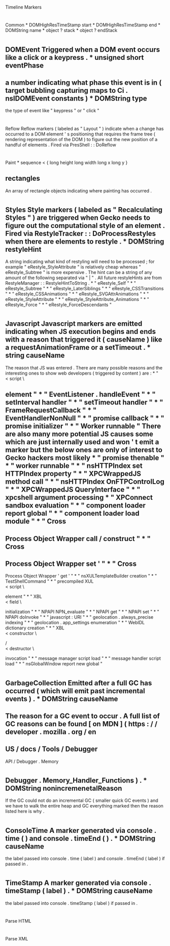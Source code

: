 #
Timeline
Markers
#
#
Common
*
DOMHighResTimeStamp
start
*
DOMHighResTimeStamp
end
*
DOMString
name
*
object
?
stack
*
object
?
endStack
#
#
DOMEvent
Triggered
when
a
DOM
event
occurs
like
a
click
or
a
keypress
.
*
unsigned
short
eventPhase
-
a
number
indicating
what
phase
this
event
is
in
(
target
bubbling
capturing
maps
to
Ci
.
nsIDOMEvent
constants
)
*
DOMString
type
-
the
type
of
event
like
"
keypress
"
or
"
click
"
#
#
Reflow
Reflow
markers
(
labeled
as
"
Layout
"
)
indicate
when
a
change
has
occurred
to
a
DOM
element
'
s
positioning
that
requires
the
frame
tree
(
rendering
representation
of
the
DOM
)
to
figure
out
the
new
position
of
a
handful
of
elements
.
Fired
via
PresShell
:
:
DoReflow
#
#
Paint
*
sequence
<
{
long
height
long
width
long
x
long
y
}
>
rectangles
-
An
array
of
rectangle
objects
indicating
where
painting
has
occurred
.
#
#
Styles
Style
markers
(
labeled
as
"
Recalculating
Styles
"
)
are
triggered
when
Gecko
needs
to
figure
out
the
computational
style
of
an
element
.
Fired
via
RestyleTracker
:
:
DoProcessRestyles
when
there
are
elements
to
restyle
.
*
DOMString
restyleHint
-
A
string
indicating
what
kind
of
restyling
will
need
to
be
processed
;
for
example
"
eRestyle_StyleAttribute
"
is
relatively
cheap
whereas
"
eRestyle_Subtree
"
is
more
expensive
.
The
hint
can
be
a
string
of
any
amount
of
the
following
separated
via
"
|
"
.
All
future
restyleHints
are
from
RestyleManager
:
:
RestyleHintToString
.
*
"
eRestyle_Self
"
*
"
eRestyle_Subtree
"
*
"
eRestyle_LaterSiblings
"
*
"
eRestyle_CSSTransitions
"
*
"
eRestyle_CSSAnimations
"
*
"
eRestyle_SVGAttrAnimations
"
*
"
eRestyle_StyleAttribute
"
*
"
eRestyle_StyleAttribute_Animations
"
*
"
eRestyle_Force
"
*
"
eRestyle_ForceDescendants
"
#
#
Javascript
Javascript
markers
are
emitted
indicating
when
JS
execution
begins
and
ends
with
a
reason
that
triggered
it
(
causeName
)
like
a
requestAnimationFrame
or
a
setTimeout
.
*
string
causeName
-
The
reason
that
JS
was
entered
.
There
are
many
possible
reasons
and
the
interesting
ones
to
show
web
developers
(
triggered
by
content
)
are
:
*
"
\
<
script
\
>
element
"
*
"
EventListener
.
handleEvent
"
*
"
setInterval
handler
"
*
"
setTimeout
handler
"
*
"
FrameRequestCallback
"
*
"
EventHandlerNonNull
"
*
"
promise
callback
"
*
"
promise
initializer
"
*
"
Worker
runnable
"
There
are
also
many
more
potential
JS
causes
some
which
are
just
internally
used
and
won
'
t
emit
a
marker
but
the
below
ones
are
only
of
interest
to
Gecko
hackers
most
likely
*
"
promise
thenable
"
*
"
worker
runnable
"
*
"
nsHTTPIndex
set
HTTPIndex
property
"
*
"
XPCWrappedJS
method
call
"
*
"
nsHTTPIndex
OnFTPControlLog
"
*
"
XPCWrappedJS
QueryInterface
"
*
"
xpcshell
argument
processing
*
"
XPConnect
sandbox
evaluation
"
*
"
component
loader
report
global
"
*
"
component
loader
load
module
"
*
"
Cross
-
Process
Object
Wrapper
call
/
construct
"
*
"
Cross
-
Process
Object
Wrapper
set
'
"
*
"
Cross
-
Process
Object
Wrapper
'
get
'
"
*
"
nsXULTemplateBuilder
creation
"
*
"
TestShellCommand
"
*
"
precompiled
XUL
\
<
script
\
>
element
"
*
"
XBL
\
<
field
\
>
initialization
"
*
"
NPAPI
NPN_evaluate
"
*
"
NPAPI
get
"
*
"
NPAPI
set
"
*
"
NPAPI
doInvoke
"
*
"
javascript
:
URI
"
*
"
geolocation
.
always_precise
indexing
"
*
"
geolocation
.
app_settings
enumeration
"
*
"
WebIDL
dictionary
creation
"
*
"
XBL
\
<
constructor
\
>
/
\
<
destructor
\
>
invocation
"
*
"
message
manager
script
load
"
*
"
message
handler
script
load
"
*
"
nsGlobalWindow
report
new
global
"
#
#
GarbageCollection
Emitted
after
a
full
GC
has
occurred
(
which
will
emit
past
incremental
events
)
.
*
DOMString
causeName
-
The
reason
for
a
GC
event
to
occur
.
A
full
list
of
GC
reasons
can
be
found
[
on
MDN
]
(
https
:
/
/
developer
.
mozilla
.
org
/
en
-
US
/
docs
/
Tools
/
Debugger
-
API
/
Debugger
.
Memory
#
Debugger
.
Memory_Handler_Functions
)
.
*
DOMString
nonincremenetalReason
-
If
the
GC
could
not
do
an
incremental
GC
(
smaller
quick
GC
events
)
and
we
have
to
walk
the
entire
heap
and
GC
everything
marked
then
the
reason
listed
here
is
why
.
#
#
ConsoleTime
A
marker
generated
via
console
.
time
(
)
and
console
.
timeEnd
(
)
.
*
DOMString
causeName
-
the
label
passed
into
console
.
time
(
label
)
and
console
.
timeEnd
(
label
)
if
passed
in
.
#
#
TimeStamp
A
marker
generated
via
console
.
timeStamp
(
label
)
.
*
DOMString
causeName
-
the
label
passed
into
console
.
timeStamp
(
label
)
if
passed
in
.
#
#
Parse
HTML
#
#
Parse
XML
